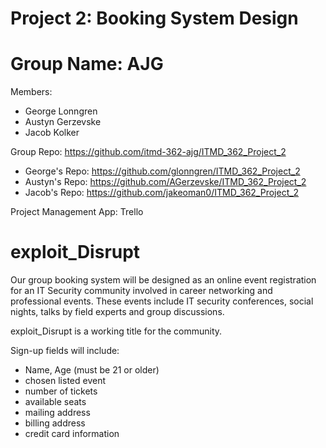 # Project 2: Booking System Design

# Group Name: AJG
Members:
  - George Lonngren
  - Austyn Gerzevske
  - Jacob Kolker

Group Repo: https://github.com/itmd-362-ajg/ITMD_362_Project_2
  - George's Repo: https://github.com/glonngren/ITMD_362_Project_2
  - Austyn's Repo: https://github.com/AGerzevske/ITMD_362_Project_2
  - Jacob's Repo: https://github.com/jakeoman0/ITMD_362_Project_2

Project Management App: Trello

# exploit_Disrupt

Our group booking system will be designed as an online event registration for
an IT Security community involved in career networking and professional events. These
events include IT security conferences, social nights, talks by field experts and group
discussions.

exploit_Disrupt is a working title for the community.

Sign-up fields will include:
  - Name, Age (must be 21 or older)
  - chosen listed event
  - number of tickets
  - available seats
  - mailing address
  - billing address
  - credit card information
